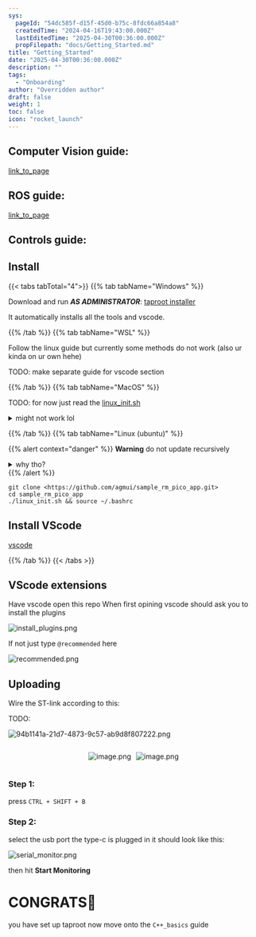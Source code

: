 ```yaml
---
sys:
  pageId: "54dc585f-d15f-45d0-b75c-8fdc66a854a8"
  createdTime: "2024-04-16T19:43:00.000Z"
  lastEditedTime: "2025-04-30T00:36:00.000Z"
  propFilepath: "docs/Getting_Started.md"
title: "Getting_Started"
date: "2025-04-30T00:36:00.000Z"
description: ""
tags:
  - "Onboarding"
author: "Overridden author"
draft: false
weight: 1
toc: false
icon: "rocket_launch"
---
```


## Computer Vision guide:

[link_to_page](86d45bc0-388b-4d26-8848-44f255f73d0e)

## ROS guide:

[link_to_page](3c76c1de-ec8f-46d6-8b0a-294005edc2d5)

## Controls guide:

## Install

{{< tabs tabTotal="4">}}
{{% tab tabName="Windows" %}}

Download and run _**AS ADMINISTRATOR**_: [taproot installer](https://github.com/Thornbots/TeachingFreshies/releases/tag/1.0)

It automatically installs all the tools and vscode.

{{% /tab %}}
{{% tab tabName="WSL" %}}

Follow the linux guide but currently some methods do not work (also ur kinda on ur own hehe)

TODO: make separate guide for vscode section

{{% /tab %}}
{{% tab tabName="MacOS" %}}

TODO: for now just read the [linux_init.sh](https://github.com/agmui/sample_rm_pico_app/blob/main/linux_init.sh)

<details>
<summary>might not work lol</summary>

`brew install libusb pkg-config`

Next install: [vscode](https://code.visualstudio.com/Download)

</details>

{{% /tab %}}
{{% tab tabName="Linux (ubuntu)" %}}

{{% alert context="danger" %}}
**Warning** do not update recursively
<details>
<summary>why tho?</summary>
There are some submodules that may go on for a while (like tinyusb) and I highly
recommend you don't need to get them.
If you want to see what submodules I update just look in `linux_init.sh`
</details>
{{% /alert %}}

```shell
git clone <https://github.com/agmui/sample_rm_pico_app.git>
cd sample_rm_pico_app
./linux_init.sh && source ~/.bashrc
```

## Install VScode

[vscode](https://code.visualstudio.com/Download)

{{% /tab %}}
{{< /tabs >}}

## VScode extensions

Have vscode open this repo
When first opining vscode should ask you to install the plugins

![install_plugins.png](https://prod-files-secure.s3.us-west-2.amazonaws.com/d518164a-d88e-44d1-a4ee-3adb3bd8bce0/89bd30f0-1825-4e77-867b-0a41ce370880/install_plugins.png?X-Amz-Algorithm=AWS4-HMAC-SHA256&X-Amz-Content-Sha256=UNSIGNED-PAYLOAD&X-Amz-Credential=ASIAZI2LB466SB4TEOX2%2F20250714%2Fus-west-2%2Fs3%2Faws4_request&X-Amz-Date=20250714T190859Z&X-Amz-Expires=3600&X-Amz-Security-Token=IQoJb3JpZ2luX2VjEBsaCXVzLXdlc3QtMiJGMEQCIGyGImJO1wrTPEdfaY2aS0Y0WN8Zlu3%2Bk%2FkB6Yy8MU5uAiBoIuYHF2rnXZ8gbUiuTxHCyvn8104UE3UTySLRudno5yr%2FAwg0EAAaDDYzNzQyMzE4MzgwNSIMM8hnW00avR%2BRBI%2FFKtwDHA0Lzq3kze0CwC3FPkdDObH8joCaWRXyfRELIrJqSFm0GnuhYO5rDvxue63gK6WBRKjR9pBl2uazUbcAuHKHzfOz2oyiUpJcpCDem%2FGC78uaIDHBO3KztGhtGL6wzWMUc2uMzSh%2BDkw%2FRUfKPTkrM5nhz%2BE4Kp%2FeBZ2eRxEchZijRBZopvACwVKAQO2juZfaZVK7Ga%2Bc4XEbVm%2FkqxTyPaW9bng8ybjoouIZphmvJ%2F36BKWRqTjbKRa7mwrZ6yQ%2BEOnbJamAMisq2mIEzklgVwX%2Bkk28pWPNz%2FvjRuOF8Sevgonj%2FAbyndtBCjGUUuVBXwN%2FRgS3u8HEXXOK3fHESK68Ky2LfpWtdPknnGzwtlNCvqouaslxyEXN4xiRVzJqX%2BkNJQ%2BTRq%2BxXwQsXOvodoErECJo7vEWPA2XQ5HcmjHawPl7OM%2BcoS1FK6Y7yxUzOS2vSXsPnSO41WmaylYDEC%2BilCVnY3XIY3MsHRhfR5Dsgp9z27cGN0MKp39NhHlc81%2FLMDOd907EHgHmgv7KMbGOAmYjHgQYDCRQ2SY1Czpoaw%2B2tHTWDNrnqqiY%2BA91NGOnw%2BYGrdddkxOS%2Fbf6yi1XjfnoVxYIykkmQBjCG4zAvLqPITva%2Bpjmn48w%2BaPVwwY6pgH53RcE%2FLhC14P%2FlyFGC7tblatS1PFAvyADD6SlS0d%2B9ZhMv7DSfIltm5Cw4%2BrNXVJRBLhZy%2B9gFEvbB2KjY7b63Kxj7GQNXUSLH%2BlvMcvgvijENbCAIWN7bzZp4JNjxW%2FU4%2F6iC2phbdJRJGdQNxANvZPCApwLRUB16mZ%2BwpcXiQYqxIw%2Bbi%2B8dTx1ntGL5ELG00vhcfCb5dVWXFz4SQ2eZZU9fTxo&X-Amz-Signature=823be4f1eff5a2d80f11456c1ee8cceb84fc450893974683727e862d4a9471f6&X-Amz-SignedHeaders=host&x-amz-checksum-mode=ENABLED&x-id=GetObject)

If not just type `@recommended` here  

![recommended.png](https://prod-files-secure.s3.us-west-2.amazonaws.com/d518164a-d88e-44d1-a4ee-3adb3bd8bce0/61e661e9-5d85-4dfc-be0d-8d2097a5e793/recommended.png?X-Amz-Algorithm=AWS4-HMAC-SHA256&X-Amz-Content-Sha256=UNSIGNED-PAYLOAD&X-Amz-Credential=ASIAZI2LB466SB4TEOX2%2F20250714%2Fus-west-2%2Fs3%2Faws4_request&X-Amz-Date=20250714T190859Z&X-Amz-Expires=3600&X-Amz-Security-Token=IQoJb3JpZ2luX2VjEBsaCXVzLXdlc3QtMiJGMEQCIGyGImJO1wrTPEdfaY2aS0Y0WN8Zlu3%2Bk%2FkB6Yy8MU5uAiBoIuYHF2rnXZ8gbUiuTxHCyvn8104UE3UTySLRudno5yr%2FAwg0EAAaDDYzNzQyMzE4MzgwNSIMM8hnW00avR%2BRBI%2FFKtwDHA0Lzq3kze0CwC3FPkdDObH8joCaWRXyfRELIrJqSFm0GnuhYO5rDvxue63gK6WBRKjR9pBl2uazUbcAuHKHzfOz2oyiUpJcpCDem%2FGC78uaIDHBO3KztGhtGL6wzWMUc2uMzSh%2BDkw%2FRUfKPTkrM5nhz%2BE4Kp%2FeBZ2eRxEchZijRBZopvACwVKAQO2juZfaZVK7Ga%2Bc4XEbVm%2FkqxTyPaW9bng8ybjoouIZphmvJ%2F36BKWRqTjbKRa7mwrZ6yQ%2BEOnbJamAMisq2mIEzklgVwX%2Bkk28pWPNz%2FvjRuOF8Sevgonj%2FAbyndtBCjGUUuVBXwN%2FRgS3u8HEXXOK3fHESK68Ky2LfpWtdPknnGzwtlNCvqouaslxyEXN4xiRVzJqX%2BkNJQ%2BTRq%2BxXwQsXOvodoErECJo7vEWPA2XQ5HcmjHawPl7OM%2BcoS1FK6Y7yxUzOS2vSXsPnSO41WmaylYDEC%2BilCVnY3XIY3MsHRhfR5Dsgp9z27cGN0MKp39NhHlc81%2FLMDOd907EHgHmgv7KMbGOAmYjHgQYDCRQ2SY1Czpoaw%2B2tHTWDNrnqqiY%2BA91NGOnw%2BYGrdddkxOS%2Fbf6yi1XjfnoVxYIykkmQBjCG4zAvLqPITva%2Bpjmn48w%2BaPVwwY6pgH53RcE%2FLhC14P%2FlyFGC7tblatS1PFAvyADD6SlS0d%2B9ZhMv7DSfIltm5Cw4%2BrNXVJRBLhZy%2B9gFEvbB2KjY7b63Kxj7GQNXUSLH%2BlvMcvgvijENbCAIWN7bzZp4JNjxW%2FU4%2F6iC2phbdJRJGdQNxANvZPCApwLRUB16mZ%2BwpcXiQYqxIw%2Bbi%2B8dTx1ntGL5ELG00vhcfCb5dVWXFz4SQ2eZZU9fTxo&X-Amz-Signature=46e1f4a41a03d7ebf6a87c39cb112a66cfd53eeea4c41d7dc1a0d11785ff442a&X-Amz-SignedHeaders=host&x-amz-checksum-mode=ENABLED&x-id=GetObject)

## Uploading

Wire the ST-link according to this:

TODO:

![94b1141a-21d7-4873-9c57-ab9d8f807222.png](https://prod-files-secure.s3.us-west-2.amazonaws.com/d518164a-d88e-44d1-a4ee-3adb3bd8bce0/e5fad17d-ab82-4300-9f4c-505ab4b1202c/94b1141a-21d7-4873-9c57-ab9d8f807222.png?X-Amz-Algorithm=AWS4-HMAC-SHA256&X-Amz-Content-Sha256=UNSIGNED-PAYLOAD&X-Amz-Credential=ASIAZI2LB466SB4TEOX2%2F20250714%2Fus-west-2%2Fs3%2Faws4_request&X-Amz-Date=20250714T190859Z&X-Amz-Expires=3600&X-Amz-Security-Token=IQoJb3JpZ2luX2VjEBsaCXVzLXdlc3QtMiJGMEQCIGyGImJO1wrTPEdfaY2aS0Y0WN8Zlu3%2Bk%2FkB6Yy8MU5uAiBoIuYHF2rnXZ8gbUiuTxHCyvn8104UE3UTySLRudno5yr%2FAwg0EAAaDDYzNzQyMzE4MzgwNSIMM8hnW00avR%2BRBI%2FFKtwDHA0Lzq3kze0CwC3FPkdDObH8joCaWRXyfRELIrJqSFm0GnuhYO5rDvxue63gK6WBRKjR9pBl2uazUbcAuHKHzfOz2oyiUpJcpCDem%2FGC78uaIDHBO3KztGhtGL6wzWMUc2uMzSh%2BDkw%2FRUfKPTkrM5nhz%2BE4Kp%2FeBZ2eRxEchZijRBZopvACwVKAQO2juZfaZVK7Ga%2Bc4XEbVm%2FkqxTyPaW9bng8ybjoouIZphmvJ%2F36BKWRqTjbKRa7mwrZ6yQ%2BEOnbJamAMisq2mIEzklgVwX%2Bkk28pWPNz%2FvjRuOF8Sevgonj%2FAbyndtBCjGUUuVBXwN%2FRgS3u8HEXXOK3fHESK68Ky2LfpWtdPknnGzwtlNCvqouaslxyEXN4xiRVzJqX%2BkNJQ%2BTRq%2BxXwQsXOvodoErECJo7vEWPA2XQ5HcmjHawPl7OM%2BcoS1FK6Y7yxUzOS2vSXsPnSO41WmaylYDEC%2BilCVnY3XIY3MsHRhfR5Dsgp9z27cGN0MKp39NhHlc81%2FLMDOd907EHgHmgv7KMbGOAmYjHgQYDCRQ2SY1Czpoaw%2B2tHTWDNrnqqiY%2BA91NGOnw%2BYGrdddkxOS%2Fbf6yi1XjfnoVxYIykkmQBjCG4zAvLqPITva%2Bpjmn48w%2BaPVwwY6pgH53RcE%2FLhC14P%2FlyFGC7tblatS1PFAvyADD6SlS0d%2B9ZhMv7DSfIltm5Cw4%2BrNXVJRBLhZy%2B9gFEvbB2KjY7b63Kxj7GQNXUSLH%2BlvMcvgvijENbCAIWN7bzZp4JNjxW%2FU4%2F6iC2phbdJRJGdQNxANvZPCApwLRUB16mZ%2BwpcXiQYqxIw%2Bbi%2B8dTx1ntGL5ELG00vhcfCb5dVWXFz4SQ2eZZU9fTxo&X-Amz-Signature=dbcda952871d1b8f817e56822815dda077bc41e20e90253c384a466c44cdaf7c&X-Amz-SignedHeaders=host&x-amz-checksum-mode=ENABLED&x-id=GetObject)

<div style="display: flex;flex-direction: row; column-gap:10px; max-width: 630px;justify-content: center;">
<div>

![image.png](https://prod-files-secure.s3.us-west-2.amazonaws.com/d518164a-d88e-44d1-a4ee-3adb3bd8bce0/210ecb78-1116-4d7b-b9b7-2292f66fa2c2/image.png?X-Amz-Algorithm=AWS4-HMAC-SHA256&X-Amz-Content-Sha256=UNSIGNED-PAYLOAD&X-Amz-Credential=ASIAZI2LB4664RNWMSUC%2F20250714%2Fus-west-2%2Fs3%2Faws4_request&X-Amz-Date=20250714T190904Z&X-Amz-Expires=3600&X-Amz-Security-Token=IQoJb3JpZ2luX2VjEBsaCXVzLXdlc3QtMiJGMEQCIBESpeISMtAQldtHNlLvcJjPHn3TZXouDJnKMh5O4GYVAiBkfl35e1gyvGDO%2BdjJqKlD2rS1w1HoV1bhgMAibY5CcCr%2FAwg0EAAaDDYzNzQyMzE4MzgwNSIMzZkjkXhQ5XAE5YZZKtwDNXA8Dgqk5gkoe8d%2BUvXUhKhaikS9ht0ysHNvq8w8YNgMrbhnc7IXsWfB5NwREGCPG5e27%2FuCIVIIzhNJ5I4SJFhvy3hLlN2hQDd8Uzqv5ne9OYBHqB%2F16kSdZZ1Qua66aaAzViN0ggt%2F%2Bxd5ImmwZGRqbVbAXItPdh7pvCS4igQ%2BUktTFyUc2cyIwUO6Yrduv6D95cDJTwfKV2LRr2rYwhJf2%2Flc5wSbwbb1wHfPzZLWdtDJTduxdXYTt5LRjLgaGv0uFf7FS2rDupmXkWFjx0LyZK1%2BbMXkcBsX0JGlWEkxuPOpx%2BxVZp0qjBrMeFay2Lhji9nThDGp7aUsKh29rpB7%2Fvj42wNSlKKGLYs4vyik1hqohgDKVkHEnHr18mF8KWmL%2Ff5hd2ovYxeSk0Vdw5%2BWBYu%2FiutxCw2Ij2WTT6lhKG1sSQ0Y9Wedng1n95ZU7OaFhbGnKHI611A2YnIaiEE6h0UA83dsXhk4bcHTTZx%2BSw%2FKG%2FjZqOyjOFsNXxATFa%2BJCIO1L80w%2BgjUnFpIym1EhNffbaXcBKp5N%2ByakZbGMp4WJR7l166fptHdTOdU4GZ%2FyK0R6NyaehuU0KRiPbE6%2BEPxg5Trv4KLuwXiGcd3MnzKViQj8sRnI5kw%2FKPVwwY6pgHR3TmWmgzDlr7oU3BCsUVUobCHPZ4YJVJSasjOwGHUDZP3335VGHQAI2995mt%2Br0jwClH6jEL01Edr%2BhdffLPbWq4iFPHn4%2BJ9Jo3hvu0QMFYSzxLPMZHCKddfMFkSVoLgM3LH6eepdkrzgDL14CqT3kfPCmgZuPza%2FlrDbx6CIYx4wSsMyqaLlHKii5bjGQ65frlKh%2BCzfZG9aU8gMhqftaGVNjaQ&X-Amz-Signature=38176f4ada2f1a53c4206bbbf6b53950eec7a7375cd0d7f269a8efbb814f92e1&X-Amz-SignedHeaders=host&x-amz-checksum-mode=ENABLED&x-id=GetObject)

</div>
<div>

![image.png](https://prod-files-secure.s3.us-west-2.amazonaws.com/d518164a-d88e-44d1-a4ee-3adb3bd8bce0/33a0fd0f-8ca6-4a86-8e09-26e95ded1fff/image.png?X-Amz-Algorithm=AWS4-HMAC-SHA256&X-Amz-Content-Sha256=UNSIGNED-PAYLOAD&X-Amz-Credential=ASIAZI2LB466VLEMST5Q%2F20250714%2Fus-west-2%2Fs3%2Faws4_request&X-Amz-Date=20250714T190905Z&X-Amz-Expires=3600&X-Amz-Security-Token=IQoJb3JpZ2luX2VjEBsaCXVzLXdlc3QtMiJHMEUCIEDlS4V48to%2FHLEO8wjFk4jOLOo8z9FG%2FpGjuOCkKlkLAiEAjd0JC7hiU2%2BAz8dHIWV6PicEX%2BOYTuduZUnvZuu7w2Uq%2FwMINBAAGgw2Mzc0MjMxODM4MDUiDGEbVHen%2FHyJsjVHnSrcA9dVpL9f4XSNdRFaqEpWVedmcubDXHJoQRxavyi9lhCHNOkB%2Ff3Co3E8f1%2FfDmHcu%2FhWKWUyiZoD%2Bf0BbpC%2FEiHse8Td7CDWVrRHcXpuXgbKJGT05BNfFxGj4QSv0xJDo9O3Zf%2BxnyocFcDoHb3F7aV91snHDl4TLr%2FvmRBKZd6EqP53hjHjseo44G%2B3muFaUiBupQgzHDG1g8xIwqe2IqBCHTPf0LMCRkBxJUc7T8DnfLRT7iwA8oPoEGXc7HFoR%2F26EWQsc92WmIVuMQW%2FL4TODUUDhh0HHvdUnNe9c2k2HRJv2JUI5EQpSkBLhYI0jMmIs9SJ3aTHxQTZcL6Pyclu938ncjlHgWGMc4uzXgLJGeuCJ3g43kTYpje2AZC07xbEPeoc0sysPtpKsonJmL7vA0vQN8UBo1LXeAY68upqJhPHQJXM9jYbIe1VV9MKgU3p48EGPF1s26HE38PZ6Lr4LoYBOX7nR5rwic08%2BkrS79MMC%2Fc2ga6hq4qRqVGBhH6XOwyr%2FnIlzest%2F5wZkhBYpIRksG%2FnGWmqLc%2BIhu2nELbMeNsV71LbjzwJNLaTugC2R6z7pSKP1kzwLXeMSQrZ%2BnB0BsC6FvmJ5%2FiIR6oCltjrCc1PkfYCyJ3fMPej1cMGOqUBSO8B4BYUS7MApI9%2F16pQHEADxFiYcqdw3ovou5%2F47Yf6DVjAf2D5VYGL1CDLQJoJ5Y0xYZn%2BKv%2FaAAcfFeRuE0108HkdAuY0pZToBo%2BXTLRqBq90B5n4aGFRJaRsiLGVd6Xjitxj7a9zhxE4amEv3vRrJfmOtwSfcSyCc56D%2BekDEuJuznOmmG1iQYiwz%2FkOYpapnCJZEWkYOcriWlmlwak8%2BD93&X-Amz-Signature=aac0724314e05d9b4eb6df3d572986ceb45e5b220bd772356e61f65ebca4fd8f&X-Amz-SignedHeaders=host&x-amz-checksum-mode=ENABLED&x-id=GetObject)

</div>
</div>

### Step 1:

press `CTRL + SHIFT + B`

### Step 2:

select the usb port the type-c is plugged in it should look like this:

![serial_monitor.png](https://prod-files-secure.s3.us-west-2.amazonaws.com/d518164a-d88e-44d1-a4ee-3adb3bd8bce0/f03f4774-05d4-4393-b6a0-d5efb6d315ab/serial_monitor.png?X-Amz-Algorithm=AWS4-HMAC-SHA256&X-Amz-Content-Sha256=UNSIGNED-PAYLOAD&X-Amz-Credential=ASIAZI2LB466SB4TEOX2%2F20250714%2Fus-west-2%2Fs3%2Faws4_request&X-Amz-Date=20250714T190859Z&X-Amz-Expires=3600&X-Amz-Security-Token=IQoJb3JpZ2luX2VjEBsaCXVzLXdlc3QtMiJGMEQCIGyGImJO1wrTPEdfaY2aS0Y0WN8Zlu3%2Bk%2FkB6Yy8MU5uAiBoIuYHF2rnXZ8gbUiuTxHCyvn8104UE3UTySLRudno5yr%2FAwg0EAAaDDYzNzQyMzE4MzgwNSIMM8hnW00avR%2BRBI%2FFKtwDHA0Lzq3kze0CwC3FPkdDObH8joCaWRXyfRELIrJqSFm0GnuhYO5rDvxue63gK6WBRKjR9pBl2uazUbcAuHKHzfOz2oyiUpJcpCDem%2FGC78uaIDHBO3KztGhtGL6wzWMUc2uMzSh%2BDkw%2FRUfKPTkrM5nhz%2BE4Kp%2FeBZ2eRxEchZijRBZopvACwVKAQO2juZfaZVK7Ga%2Bc4XEbVm%2FkqxTyPaW9bng8ybjoouIZphmvJ%2F36BKWRqTjbKRa7mwrZ6yQ%2BEOnbJamAMisq2mIEzklgVwX%2Bkk28pWPNz%2FvjRuOF8Sevgonj%2FAbyndtBCjGUUuVBXwN%2FRgS3u8HEXXOK3fHESK68Ky2LfpWtdPknnGzwtlNCvqouaslxyEXN4xiRVzJqX%2BkNJQ%2BTRq%2BxXwQsXOvodoErECJo7vEWPA2XQ5HcmjHawPl7OM%2BcoS1FK6Y7yxUzOS2vSXsPnSO41WmaylYDEC%2BilCVnY3XIY3MsHRhfR5Dsgp9z27cGN0MKp39NhHlc81%2FLMDOd907EHgHmgv7KMbGOAmYjHgQYDCRQ2SY1Czpoaw%2B2tHTWDNrnqqiY%2BA91NGOnw%2BYGrdddkxOS%2Fbf6yi1XjfnoVxYIykkmQBjCG4zAvLqPITva%2Bpjmn48w%2BaPVwwY6pgH53RcE%2FLhC14P%2FlyFGC7tblatS1PFAvyADD6SlS0d%2B9ZhMv7DSfIltm5Cw4%2BrNXVJRBLhZy%2B9gFEvbB2KjY7b63Kxj7GQNXUSLH%2BlvMcvgvijENbCAIWN7bzZp4JNjxW%2FU4%2F6iC2phbdJRJGdQNxANvZPCApwLRUB16mZ%2BwpcXiQYqxIw%2Bbi%2B8dTx1ntGL5ELG00vhcfCb5dVWXFz4SQ2eZZU9fTxo&X-Amz-Signature=8dbca44a54f79b8db72803015488b4527ec4ff49d19dcfb4069581b68a371e53&X-Amz-SignedHeaders=host&x-amz-checksum-mode=ENABLED&x-id=GetObject)

then hit **Start Monitoring**

# CONGRATS🎉

you have set up taproot now move onto the `C++_basics` guide
